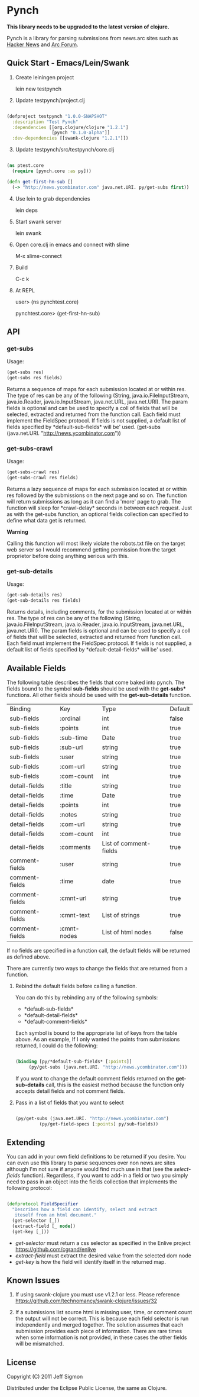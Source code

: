 # Pynch

**This library needs to be upgraded to the latest version of clojure.**

Pynch is a library for parsing submissions from news.arc sites
such as [Hacker News](http://news.ycombinator.com) and [Arc Forum](http://arclanguage.org/forum).  

## Quick Start - Emacs/Lein/Swank

1. Create leiningen project

    lein new testpynch

2. Update testpynch/project.clj

```clojure

(defproject testpynch "1.0.0-SNAPSHOT"
  :description "Test Pynch"
  :dependencies [[org.clojure/clojure "1.2.1"]
                 [pynch "0.1.0-alpha"]]
  :dev-dependencies [[swank-clojure "1.2.1"]])

```

3. Update testpynch/src/testpynch/core.clj

```clojure

(ns ptest.core
  (require [pynch.core :as py]))

(defn get-first-hn-sub []
  (-> "http://news.ycombinator.com" java.net.URI. py/get-subs first))

```

4. Use lein to grab dependencies

    lein deps

5. Start swank server

    lein swank

6. Open core.clj in emacs and connect with slime

    M-x slime-connect

7. Build

    C-c k

8. At REPL

    user> (ns pynchtest.core)

    pynchtest.core> (get-first-hn-sub)


## API

### get-subs

Usage: 

```clojure
(get-subs res)
(get-subs res fields)
```

Returns a sequence of maps for each submission located at or within
res. The type of res can be any of the following (String,
java.io.FileInputStream, java.io.Reader, java.io.InputStream,
java.net.URL, java.net.URI). The param fields is optional and can be
used to specify a coll of fields that will be selected, extracted and
returned from the function call. Each field must implement the FieldSpec
protocol. If fields is not supplied, a default list of fields
specified by \*default-sub-fields\* will be' used. (get-subs
(java.net.URI. "http://news.ycombinator.com"))


### get-subs-crawl

Usage: 

```clojure  
(get-subs-crawl res)
(get-subs-crawl res fields)
```

Returns a lazy sequence of maps for each submission located at or
within res followed by the submissions on the next page and so on. The
function will return submissions as long as it can find a 'more' page
to grab. The function will sleep for \*crawl-delay\* seconds in between
each request. Just as with the get-subs function, an optional fields
collection can specified to define what data get is returned.

**Warning**

Calling this function will most likely violate the robots.txt file on
the target web server so I would recommend getting permission from the
target proprietor before doing anything serious with this.

### get-sub-details

Usage:

```clojure
(get-sub-details res)
(get-sub-details res fields)
```

Returns details, including comments, for the submission located at or
within res. The type of res can be any of the following (String,
java.io.FileInputStream, java.io.Reader, java.io.InputStream,
java.net.URL, java.net.URI). The param fields is optional and can be
used to specify a coll of fields that will be selected, extracted and
returned from function call. Each field must implement the FieldSpec
protocol. If fields is not supplied, a default list of fields
specified by \*default-detail-fields\* will be' used.


## Available Fields

The following table describes the fields that come baked into
pynch. The fields bound to the symbol **sub-fields** should be used
with the **get-subs\*** functions. All other fields should be used
with the **get-sub-details** function.

<table>
<tr><td>Binding</td><td>Key</td><td>Type</td><td>Default</td></tr>
<tr><td>sub-fields</td><td>:ordinal</td><td>int</td><td>false</td></tr>
<tr><td>sub-fields</td><td>:points</td><td>int</td><td>true</td></tr>
<tr><td>sub-fields</td><td>:sub-time</td><td>Date</td><td>true</td></tr>
<tr><td>sub-fields</td><td>:sub-url</td><td>string</td><td>true</td></tr>
<tr><td>sub-fields</td><td>:user</td><td>string</td><td>true</td></tr>
<tr><td>sub-fields</td><td>:com-url</td><td>string</td><td>true</td></tr>
<tr><td>sub-fields</td><td>:com-count</td><td>int</td><td>true</td></tr>
<tr><td>detail-fields</td><td>:title</td><td>string</td><td>true</td></tr>
<tr><td>detail-fields</td><td>:time</td><td>Date</td><td>true</td></tr>
<tr><td>detail-fields</td><td>:points</td><td>int</td><td>true</td></tr>
<tr><td>detail-fields</td><td>:notes</td><td>string</td><td>true</td></tr>
<tr><td>detail-fields</td><td>:com-url</td><td>string</td><td>true</td></tr>
<tr><td>detail-fields</td><td>:com-count</td><td>int</td><td>true</td></tr>
<tr><td>detail-fields</td><td>:comments</td><td>List of
comment-fields</td><td>true</td></tr>
<tr><td>comment-fields</td><td>:user</td><td>string</td><td>true</td></tr>
<tr><td>comment-fields</td><td>:time</td><td>date</td><td>true</td></tr>
<tr><td>comment-fields</td><td>:cmnt-url</td><td>string</td><td>true</td></tr>
<tr><td>comment-fields</td><td>:cmnt-text</td><td>List of
strings</td><td>true</td></tr>
<tr><td>comment-fields</td><td>:cmnt-nodes</td><td>List of html nodes</td><td>false</td></tr>
</table>

If no fields are specified in a function call, the default fields
will be returned as defined above. 

There are currently two ways to change the fields that are returned
from a function. 

1. Rebind the default fields before calling a function.

    You can do this by rebinding any of the following symbols:

    * \*default-sub-fields\*
    * \*default-detail-fields\*
    * \*default-comment-fields\*

    Each symbol is bound to the appropriate list of keys from the table
    above. As an example, If I only wanted the points from submissions
    returned, I could do the following:

    ```clojure

    (binding [py/*default-sub-fields* [:points]]
         (py/get-subs (java.net.URI. "http://news.ycombinator.com")))

    ```

    If you want to change the default comment fields returned on the
    **get-sub-details** call, this is the easiest method because the
    function only accepts detail fields and not comment fields.

2. Pass in a list of fields that you want to select

    ```clojure

    (py/get-subs (java.net.URI. "http://news.ycombinator.com")
             (py/get-field-specs [:points] py/sub-fields))
    ```

## Extending

You can add in your own field definitions to be returned if you
desire. You can even use this library to parse sequences over non
news.arc sites although I'm not sure if anyone would find much use in
that (see the *select-fields* function). Regardless, if you want to
add-in a field or two you simply need to pass in an object into the
fields collection that implements the following protocol:

```clojure

(defprotocol FieldSpecifier
  "Describes how a field can identify, select and extract
   iteself from an html document."
  (get-selector [_])
  (extract-field [_ node])
  (get-key [_]))


```

* *get-selector* must return a css selector as specified in the Enlive
  project https://github.com/cgrand/enlive
* *extract-field* must extract the desired value from the selected dom
  node
* *get-key* is how the field will identify itself in the returned map.



## Known Issues

1. If using swank-clojure you must use v1.2.1 or less. Please
reference https://github.com/technomancy/swank-clojure/issues/32

2. If a submissions list source html is missing user, time, or comment
count the output will not be correct. This is because each field
selector is run independently and merged together. The solution assumes that 
each submission provides each piece of information. There are rare
times when some information is not provided, in these cases the other
fields will be mismatched.

## License

Copyright (C) 2011 Jeff Sigmon

Distributed under the Eclipse Public License, the same as Clojure.
